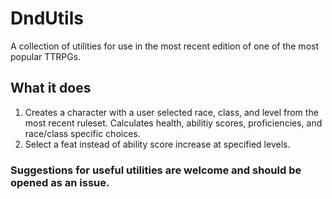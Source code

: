 # DndUtils
A collection of utilities for use in the most recent edition of one of the most popular TTRPGs.
## What it does
1. Creates a character with a user selected race, class, and level from the most recent ruleset. Calculates health, abilitiy scores, proficiencies, and race/class specific choices.
2. Select a feat instead of ability score increase at specified levels.

### Suggestions for useful utilities are welcome and should be opened as an issue.
